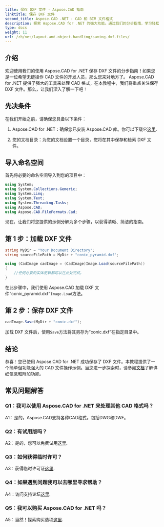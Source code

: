 ```yaml
---
title: 保存 DXF 文件 - Aspose.CAD 指南
linktitle: 保存 DXF 文件
second_title: Aspose.CAD .NET - CAD 和 BIM 文件格式
description: 探索 Aspose.CAD for .NET 的强大功能。通过我们的分步指南，学习轻松保存 DXF 文件。
type: docs
weight: 11
url: /zh/net/layout-and-object-handling/saving-dxf-files/
---
```

## 介绍

欢迎使用我们的使用 Aspose.CAD for .NET 保存 DXF 文件的分步指南！如果您是一位希望无缝操作 CAD 文件的开发人员，那么您来对地方了。 Aspose.CAD for .NET 提供了强大的工具来处理 CAD 格式，在本教程中，我们将重点关注保存 DXF 文件。那么，让我们深入了解一下吧！

## 先决条件

在我们开始之前，请确保您具备以下条件：

1.  Aspose.CAD for .NET：确保您已安装 Aspose.CAD 库。你可以下载它[这里](https://releases.aspose.com/cad/net/).

2. 您的文档目录：为您的文档设置一个目录，您将在其中保存和检索 DXF 文件。

## 导入命名空间

首先将必要的命名空间导入到您的项目中：

```csharp
using System;
using System.Collections.Generic;
using System.Linq;
using System.Text;
using System.Threading.Tasks;
using Aspose.CAD;
using Aspose.CAD.FileFormats.Cad;
```

现在，让我们将您提供的示例分解为多个步骤，以获得清晰、简洁的指南。

## 第 1 步：加载 DXF 文件

```csharp
string MyDir = "Your Document Directory";
string sourceFilePath = MyDir + "conic_pyramid.dxf";

using (CadImage cadImage = (CadImage)Image.Load(sourceFilePath))
{
    //任何必要的实体更新都可以在此处完成。
}
```

在此步骤中，我们使用 Aspose.CAD 加载 DXF 文件“conic_pyramid.dxf”`Image.Load`方法。

## 第 2 步：保存 DXF 文件

```csharp
cadImage.Save(MyDir + "conic.dxf");
```

加载 DXF 文件后，使用`Save`方法将其另存为“conic.dxf”在指定目录中。

## 结论

恭喜！您已使用 Aspose.CAD for .NET 成功保存了 DXF 文件。本教程提供了一个简单但功能强大的 CAD 文件操作示例。当您进一步探索时，请参阅[文档](https://reference.aspose.com/cad/net/)了解详细信息和附加功能。

## 常见问题解答

### Q1：我可以使用 Aspose.CAD for .NET 来处理其他 CAD 格式吗？

A1：是的，Aspose.CAD支持各种CAD格式，包括DWG和DWF。

### Q2：有试用版吗？

 A2：是的，您可以免费试用[这里](https://releases.aspose.com/).

### Q3：如何获得临时许可？

 A3：获得临时许可证[这里](https://purchase.aspose.com/temporary-license/).

### Q4：如果遇到问题我可以去哪里寻求帮助？

 A4：访问支持论坛[这里](https://forum.aspose.com/c/cad/19).

### Q5：我可以购买 Aspose.CAD for .NET 吗？

 A5：当然！探索购买选项[这里](https://purchase.aspose.com/buy).